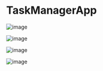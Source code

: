 # TaskManagerApp

![image](https://github.com/user-attachments/assets/fc2a86c9-cac9-4a4c-9a18-77e9e28e6651)

![image](https://github.com/user-attachments/assets/dad5f4a6-3e63-479d-9c5d-97e9d32f390e)

![image](https://github.com/user-attachments/assets/5092f902-c48e-4acd-a7eb-db861e869dcc)

![image](https://github.com/user-attachments/assets/c7853012-b8cc-41d4-9a44-6a3ca1ef353c)
